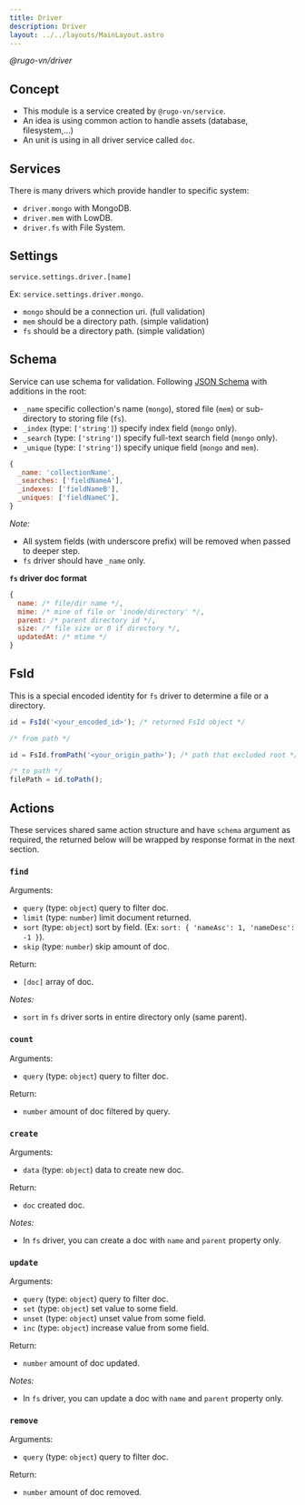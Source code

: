 ```yaml
---
title: Driver
description: Driver
layout: ../../layouts/MainLayout.astro
---
```


_@rugo-vn/driver_

## Concept

- This module is a service created by `@rugo-vn/service`.
- An idea is using common action to handle assets (database, filesystem,...)
- An unit is using in all driver service called `doc`.

## Services

There is many drivers which provide handler to specific system:

- `driver.mongo` with MongoDB.
- `driver.mem` with LowDB.
- `driver.fs` with File System.

## Settings

`service.settings.driver.[name]`

Ex: `service.settings.driver.mongo`.

- `mongo` should be a connection uri. (full validation)
- `mem` should be a directory path. (simple validation)
- `fs` should be a directory path. (simple validation)

## Schema

Service can use schema for validation. Following [JSON Schema](https://json-schema.org/) with additions in the root:

- `_name` specific collection's name (`mongo`), stored file (`mem`) or sub-directory to storing file (`fs`).
- `_index` (type: `['string']`) specify index field (`mongo` only).
- `_search` (type: `['string']`) specify full-text search field (`mongo` only).
- `_unique` (type: `['string']`) specify unique field (`mongo` and `mem`).

```js
{
  _name: 'collectionName',
  _searches: ['fieldNameA'],
  _indexes: ['fieldNameB'],
  _uniques: ['fieldNameC'],
}
```

_Note:_

- All system fields (with underscore prefix) will be removed when passed to deeper step.
- `fs` driver should have `_name` only.

**`fs` driver doc format**

```js
{
  name: /* file/dir name */,
  mime: /* mine of file or 'inode/directory' */,
  parent: /* parent directory id */,
  size: /* file size or 0 if directory */,
  updatedAt: /* mtime */
}
```

## FsId

This is a special encoded identity for `fs` driver to determine a file or a directory.

```js
id = FsId('<your_encoded_id>'); /* returned FsId object */

/* from path */

id = FsId.fromPath('<your_origin_path>'); /* path that excluded root */

/* to path */
filePath = id.toPath();
```

## Actions

These services shared same action structure and have `schema` argument as required, the returned below will be wrapped by response format in the next section.

### `find`

Arguments:

- `query` (type: `object`) query to filter doc.
- `limit` (type: `number`) limit document returned.
- `sort` (type: `object`) sort by field. (Ex: `sort: { 'nameAsc': 1, 'nameDesc': -1 }`).
- `skip` (type: `number`) skip amount of doc.

Return: 

- `[doc]` array of doc.

_Notes:_

- `sort` in `fs` driver sorts in entire directory only (same parent).

### `count`

Arguments:

- `query` (type: `object`) query to filter doc.

Return: 

- `number` amount of doc filtered by query.

### `create`

Arguments:

- `data` (type: `object`) data to create new doc.

Return: 

- `doc` created doc.

_Notes:_

- In `fs` driver, you can create a doc with `name` and `parent` property only.


### `update`

Arguments:

- `query` (type: `object`) query to filter doc.
- `set` (type: `object`) set value to some field.
- `unset` (type: `object`) unset value from some field.
- `inc` (type: `object`) increase value from some field.

Return: 

- `number` amount of doc updated.

_Notes:_

- In `fs` driver, you can update a doc with `name` and `parent` property only.

### `remove`

Arguments:

- `query` (type: `object`) query to filter doc.

Return: 

- `number` amount of doc removed.
